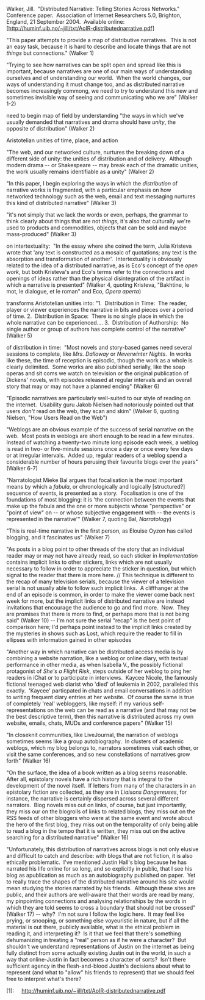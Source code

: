 Walker, Jill.  "Distributed Narrative: Telling Stories Across Networks." Conference paper.  Association of Internet Researchers 5.0, Brighton, England, 21 September 2004.  Available online:  [http://huminf.uib.no/~jill/txt/AoIR-distributednarrative.pdf]


"This paper attempts to provide a map of distributive narratives.  This is not an easy task, because it is hard to describe and locate things that are not *things* but connections." (Walker 1)

"Trying to see how narratives can be split open and spread like this is important, because narratives are one of our main ways of understanding ourselves and of understanding our world.  When the world changes, our ways of understanding it must change too, and as distributed narrative becomes increasingly commong, we need to try to understand this new and sometimes invisible way of seeing and communicating who we are" (Walker 1-2)

need to begin map of field by understanding "the ways in which we've usually demanded that narratives and drama should have *unity*, the opposite of distribution" (Walker 2)

Aristotelian unities of time, place, and action

"The web, and our networked culture, nurtures the breaking down of a different side of unity: the unities of distribution and of delivery.  Although modern drama -- or Shakespeare -- may break each of the dramatic unities, the work usually remains identifiable as a unity" (Walker 2)

"In this paper, I begin exploring the ways in which the *distribution* of narrative works is fragmented, with a particular emphasis on how networked technology such as the web, email and text messaging nurtures this kind of distributed narrative" (Walker 3)

"it's not simply that we lack the words or even, perhaps, the grammar to think clearly about things that are not *things*, it's also that culturally we're used to products and commodities, objects that can be sold and maybe mass-produced" (Walker 3)

on intertextuality:  "In the essay where she coined the term, Julia Kristeva wrote that 'any text is constructed as a mosaic of quotations; any text is the absorption and transformation of another'.  Intertextuality is obviously related to the idea of a distributed narrative, as is Eco's concept of the *open work*, but both Kristeva's and Eco's terms refer to the connections and openings of ideas rather than the physical disintegration of the artifact in which a narrative is presented" (Walker 4, quoting Kristeva, "Bakhtine, le mot, le dialogue, et le roman" and Eco, *Opera aperta*)

transforms Aristotelian unities into:
"1.  Distribution in Time:  The reader, player or viewer experiences the narrative in bits and pieces over a period of time.
2.  Distribution in Space:  There is no single place in which the whole narrative can be experienced....
3.  Distribution of Authorship:  No single author or group of authors has complete control of the narrative" (Walker 5)

of distribution in time:  "Most novels and story-based games need several sessions to complete, like *Mrs. Dalloway* or *Neverwinter Nights*.  In works like these, the time of reception is episodic, though the work as a whole is clearly delimited.  Some works are also published serially, like the soap operas and sit coms we watch on television or the original publication of Dickens' novels, with episodes released at regular intervals and an overall story that may or may not have a planned ending" (Walker 6)

"Episodic narratives are particularly well-suited to our style of reading on the internet.  Usability guru Jakob Nielsen had notoriously pointed out that users *don't* read on the web, they scan and skim" (Walker 6, quoting Nielsen, "How Users Read on the Web")

"Weblogs are an obvious example of the success of serial narrative on the web.  Most posts in weblogs are short enough to be read in a few minutes.  Instead of watching a twenty-two minute long episode each week, a weblog is read in two- or five-minute sessions once a day or once every few days or at irregular intervals.  Added up, regular readers of a weblog spend a considerable number of hours perusing their favourite blogs over the years" (Walker 6-7)

"Narratologist Mieke Bal argues that focalisation is the most important means by which a *fabula*, or chronologically and logically [structured?] sequence of events, is presented as a story.  Focalisation is one of the foundations of most blogging: it is 'the connection between the events that make up the fabula and the one or more subjects whose "perspective" or "point of view" on -- or whose subjective engagement with -- the events is represented in the narrative'" (Walker 7, quoting Bal, *Narratology*)

"This is real-time narrative in the first person, as Elouise Oyzon has called blogging, and it fascinates us" (Walker 7)

"As posts in a blog point to other threads of the story that an individual reader may or may not have already read, so each sticker in *Implementation* contains implicit links to other stickers, links which are not usually necessary to follow in order to appreciate the sticker in question, but which signal to the reader that there is more here. // This technique is different to the recap of many television serials, because the viewer of a television serial is not usually able to follow such implicit links.  A cliffhanger at the end of an episode is common, in order to make the viewer come back next week for more, but the implicit links of distributed narrative are instead invitations that encourage the audience to go and find more.  Now.  They are promises that there is more to find, or perhaps more that is not being said" (Walker 10) -- I'm not sure the serial "recap" is the best point of comparison here; I'd perhaps point instead to the implicit links created by the mysteries in shows such as Lost, which require the reader to fill in ellipses with information gained in other episodes

"Another way in which narrative can be distributed access media is by combining a website narration, like a weblog or online diary, with textual performance in other media, as when Isabella V., the possibly fictional protagonist of *She's a Flight Risk*, steps outside of her weblog to ping her readers in iChat or to participate in interviews.  Kaycee Nicole, the famously fictional teenaged web diarist who 'died' of leukemia in 2002, paralleled this exactly.  'Kaycee' particpated in chats and email conversations in addition to writing frequent diary entries at her website.  Of course the same is true of completely 'real' webloggers, like myself: if my various self-representations on the web can be read as a narrative (and that may not be the best descriptive term), then this narrative is distributed across my own website, emails, chats, MUDs and conference papers" (Walker 15)

"In closeknit communities, like LiveJournal, the narration of weblogs sometimes seems like a group autobiography.  In clusters of academic weblogs, which my blog belongs to, narrators sometimes visit each other, or visit the same conferences, and so new constellations of narratives grow forth" (Walker 16)

"On the surface, the idea of a book written as a blog seems reasonable.  After all, epistolary novels have a rich history that is integral to the development of the novel itself.  If letters from many of the characters in an epistolary fiction are collected, as they are in *Liaisons Dangereuses*, for instance, the narrative is certainly dispersed across several different narrators.  Blog novels miss out on links, of course, but just importantly, they miss our on the blogrolls of links to related blogs, they miss out on the RSS feeds of other bloggers who were at the same event and wrote about the hero of the first blog, they miss out on the temporality of only being able to read a blog in the tempo that it is written, they miss out on the active searching for a distributed narrative" (Walker 16)

"Unfortunately, this distribution of narratives across blogs is not only elusive and difficult to catch and describe: with blogs that are not fiction, it is also ethically problematic.  I've mentioned Justin Hall's blog because he has narrated his life online for so long, and so explicitly in public, that I see his blog as apublication as much as an autobiography published on paper.  Yet to really trace the shapes of the distributed narrative around his site would mean studying the stories narrated by his friends.  Although these sites are public, and their authors are well-aware that their words are read by many, my pinpointing connections and analysing relationships by the words in which they are told seems to cross a boundary that should not be crossed" (Walker 17) -- why?  I'm not sure I follow the logic here.  It may feel like prying, or snooping, or something else voyeuristic in nature, but if all the material is out there, publicly available, what is the ethical problem in reading it, and interpreting it?  Is it that we feel that there's something dehumanizing in treating a "real" person as if he were a character?  But shouldn't we understand representations of Justin on the internet as being fully distinct from some actually existing Justin out in the world, in such a way that online-Justin in fact becomes a character of sorts?  Isn't there sufficient agency in the flesh-and-blood Justin's decisions about what to represent (and what to "allow" his friends to represent) that we should feel free to interpret what's there?

[1]:     http://huminf.uib.no/~jill/txt/AoIR-distributednarrative.pdf 
